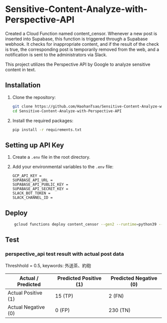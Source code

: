 # Sensitive-Content-Analyze-with-Perspective-API

Created a Cloud Function named content_censor. Whenever a new post is inserted into Supabase, this function is triggered through a Supabase webhook. It checks for inappropriate content, and if the result of the check is true, the corresponding post is temporarily removed from the web, and a notification is sent to the administrators via Slack.

This project utilizes the Perspective API by Google to analyze sensitive content in text.

## Installation

1. Clone the repository:

    ```bash
    git clone https://github.com/HaohanTsao/Sensitive-Content-Analyze-with-Perspective-API.git
    cd Sensitive-Content-Analyze-with-Perspective-API
    ```

2. Install the required packages:

    ```bash
    pip install -r requirements.txt
    ```

## Setting up API Key

1. Create a `.env` file in the root directory.

2. Add your environmental variables to the `.env` file:

    ```env
    GCP_API_KEY =
    SUPABASE_API_URL = 
    SUPABASE_API_PUBLIC_KEY = 
    SUPABASE_API_SECRET_KEY = 
    SLACK_BOT_TOKEN = 
    SLACK_CHANNEL_ID = 
    ```
    
## Deploy

```bash
    gcloud functions deploy content_censor --gen2 --runtime=python39 --region=asia-east1 --source=. --entry-point=main --trigger-http --allow-unauthenticated --no-user-output-enabled
```

## Test
### perspective_api test result with actual post data
Threshhold = 0.5, keywords: 外送茶、約砲

| Actual / Predicted | Predicted Positive (1) | Predicted Negative (0) |
|--------------------|------------------------|------------------------|
| Actual Positive (1) | 15 (TP)                | 2 (FN)                 |
| Actual Negative (0) | 0 (FP)                 | 230 (TN)               |

